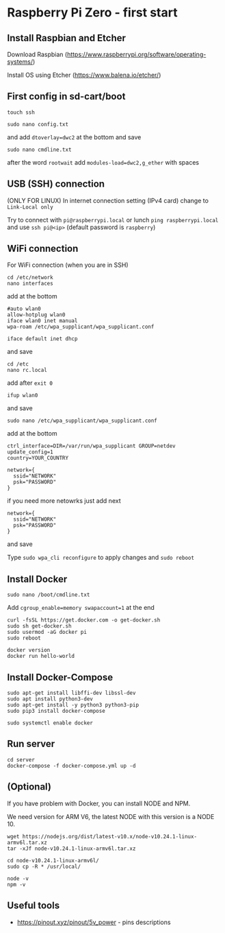 # Raspberry Pi Zero - first start

## Install Raspbian and Etcher

Download Raspbian (https://www.raspberrypi.org/software/operating-systems/)

Install OS using Etcher (https://www.balena.io/etcher/)

## First config in sd-cart/boot

```ssh
touch ssh
```

```ssh
sudo nano config.txt
```

and add `dtoverlay=dwc2` at the bottom and save

```ssh
sudo nano cmdline.txt
```

after the word `rootwait` add `modules-load=dwc2,g_ether` with spaces

## USB (SSH) connection

(ONLY FOR LINUX) In internet connection setting (IPv4 card) change to `Link-Local only`

Try to connect with `pi@raspberrypi.local` or lunch `ping raspberrypi.local` and use `ssh pi@<ip>` (default password is `raspberry`)

## WiFi connection

For WiFi connection (when you are in SSH)

```ssh
cd /etc/network
nano interfaces
```

add at the bottom

```ssh
#auto wlan0
allow-hotplug wlan0
iface wlan0 inet manual
wpa-roam /etc/wpa_supplicant/wpa_supplicant.conf

iface default inet dhcp
```

and save

```ssh
cd /etc
nano rc.local
```

add after `exit 0`

```ssh
i‍‍fup wlan0
```

and save

```ssh
sudo nano /etc/wpa_supplicant/wpa_supplicant.conf
```

add at the bottom

```ssh
ctrl_interface=DIR=/var/run/wpa_supplicant GROUP=netdev
update_config=1
country=YOUR_COUNTRY

network={
  ssid="NETWORK"
  psk="PASSWORD"
}
```

if you need more netowrks just add next

```ssh
network={
  ssid="NETWORK"
  psk="PASSWORD"
}
```

and save

Type `sudo wpa_cli reconfigure` to apply changes and `sudo reboot`

## Install Docker

```ssh
sudo nano /boot/cmdline.txt
```

Add `cgroup_enable=memory swapaccount=1` at the end

```ssh
curl -fsSL https://get.docker.com -o get-docker.sh
sudo sh get-docker.sh
sudo usermod -aG docker pi
sudo reboot
```

```ssh
docker version
docker run hello-world
```

## Install Docker-Compose

```ssh
sudo apt-get install libffi-dev libssl-dev
sudo apt install python3-dev
sudo apt-get install -y python3 python3-pip
sudo pip3 install docker-compose
```

```ssh
sudo systemctl enable docker
```

## Run server

```ssh
cd server
docker-compose -f docker-compose.yml up -d
```

## (Optional)

If you have problem with Docker, you can install NODE and NPM.

We need version for ARM V6, the latest NODE with this version is a NODE 10.

```ssh
wget https://nodejs.org/dist/latest-v10.x/node-v10.24.1-linux-armv6l.tar.xz
tar -xJf node-v10.24.1-linux-armv6l.tar.xz
```

```ssh
cd node-v10.24.1-linux-armv6l/
sudo cp -R * /usr/local/
```

```ssh
node -v
npm -v
```

## Useful tools

- https://pinout.xyz/pinout/5v_power - pins descriptions
